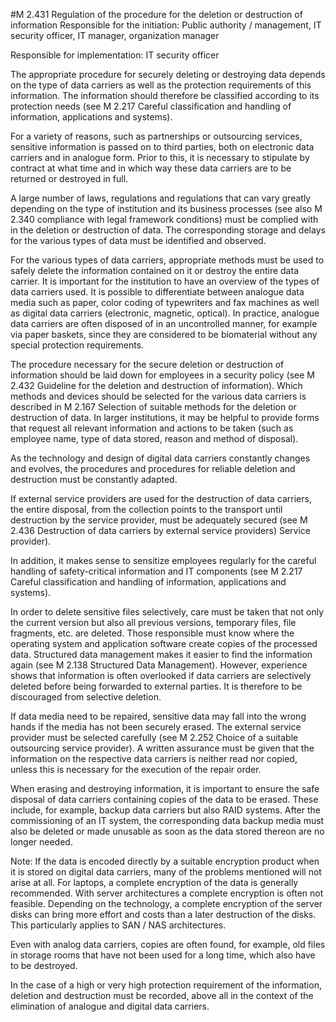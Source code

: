 #M 2.431 Regulation of the procedure for the deletion or destruction of information
Responsible for the initiation: Public authority / management, IT security officer, IT manager, organization manager

Responsible for implementation: IT security officer

The appropriate procedure for securely deleting or destroying data depends on the type of data carriers as well as the protection requirements of this information. The information should therefore be classified according to its protection needs (see M 2.217 Careful classification and handling of information, applications and systems).

For a variety of reasons, such as partnerships or outsourcing services, sensitive information is passed on to third parties, both on electronic data carriers and in analogue form. Prior to this, it is necessary to stipulate by contract at what time and in which way these data carriers are to be returned or destroyed in full.

A large number of laws, regulations and regulations that can vary greatly depending on the type of institution and its business processes (see also M 2.340 compliance with legal framework conditions) must be complied with in the deletion or destruction of data. The corresponding storage and delays for the various types of data must be identified and observed.

For the various types of data carriers, appropriate methods must be used to safely delete the information contained on it or destroy the entire data carrier. It is important for the institution to have an overview of the types of data carriers used. It is possible to differentiate between analogue data media such as paper, color coding of typewriters and fax machines as well as digital data carriers (electronic, magnetic, optical). In practice, analogue data carriers are often disposed of in an uncontrolled manner, for example via paper baskets, since they are considered to be biomaterial without any special protection requirements.

The procedure necessary for the secure deletion or destruction of information should be laid down for employees in a security policy (see M 2.432 Guideline for the deletion and destruction of information). Which methods and devices should be selected for the various data carriers is described in M 2.167 Selection of suitable methods for the deletion or destruction of data. In larger institutions, it may be helpful to provide forms that request all relevant information and actions to be taken (such as employee name, type of data stored, reason and method of disposal).

As the technology and design of digital data carriers constantly changes and evolves, the procedures and procedures for reliable deletion and destruction must be constantly adapted.

If external service providers are used for the destruction of data carriers, the entire disposal, from the collection points to the transport until destruction by the service provider, must be adequately secured (see M 2.436 Destruction of data carriers by external service providers) Service provider).

In addition, it makes sense to sensitize employees regularly for the careful handling of safety-critical information and IT components (see M 2.217 Careful classification and handling of information, applications and systems).

In order to delete sensitive files selectively, care must be taken that not only the current version but also all previous versions, temporary files, file fragments, etc. are deleted. Those responsible must know where the operating system and application software create copies of the processed data. Structured data management makes it easier to find the information again (see M 2.138 Structured Data Management). However, experience shows that information is often overlooked if data carriers are selectively deleted before being forwarded to external parties. It is therefore to be discouraged from selective deletion.

If data media need to be repaired, sensitive data may fall into the wrong hands if the media has not been securely erased. The external service provider must be selected carefully (see M 2.252 Choice of a suitable outsourcing service provider). A written assurance must be given that the information on the respective data carriers is neither read nor copied, unless this is necessary for the execution of the repair order.

When erasing and destroying information, it is important to ensure the safe disposal of data carriers containing copies of the data to be erased. These include, for example, backup data carriers but also RAID systems. After the commissioning of an IT system, the corresponding data backup media must also be deleted or made unusable as soon as the data stored thereon are no longer needed.

Note: If the data is encoded directly by a suitable encryption product when it is stored on digital data carriers, many of the problems mentioned will not arise at all. For laptops, a complete encryption of the data is generally recommended. With server architectures a complete encryption is often not feasible. Depending on the technology, a complete encryption of the server disks can bring more effort and costs than a later destruction of the disks. This particularly applies to SAN / NAS architectures.

Even with analog data carriers, copies are often found, for example, old files in storage rooms that have not been used for a long time, which also have to be destroyed.

In the case of a high or very high protection requirement of the information, deletion and destruction must be recorded, above all in the context of the elimination of analogue and digital data carriers.



